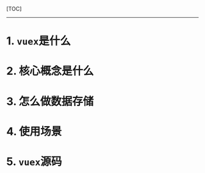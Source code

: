 [TOC]







---



# 1. `vuex`是什么







# 2. 核心概念是什么







# 3. 怎么做数据存储







# 4. 使用场景









# 5. `vuex`源码



